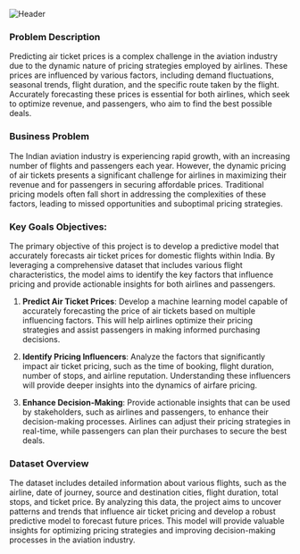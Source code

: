 ![Header](https://github.com/user-attachments/assets/57e12ebb-ade8-4294-a04a-e902a4f4e2cd)

### Problem Description

Predicting air ticket prices is a complex challenge in the aviation industry due to the dynamic nature of pricing strategies employed by airlines. These prices are influenced by various factors, including demand fluctuations, seasonal trends, flight duration, and the specific route taken by the flight. Accurately forecasting these prices is essential for both airlines, which seek to optimize revenue, and passengers, who aim to find the best possible deals.

### Business Problem

The Indian aviation industry is experiencing rapid growth, with an increasing number of flights and passengers each year. However, the dynamic pricing of air tickets presents a significant challenge for airlines in maximizing their revenue and for passengers in securing affordable prices. Traditional pricing models often fall short in addressing the complexities of these factors, leading to missed opportunities and suboptimal pricing strategies.

### Key Goals Objectives:

The primary objective of this project is to develop a predictive model that accurately forecasts air ticket prices for domestic flights within India. By leveraging a comprehensive dataset that includes various flight characteristics, the model aims to identify the key factors that influence pricing and provide actionable insights for both airlines and passengers.

1. **Predict Air Ticket Prices**: Develop a machine learning model capable of accurately forecasting the price of air tickets based on multiple influencing factors. This will help airlines optimize their pricing strategies and assist passengers in making informed purchasing decisions.

2. **Identify Pricing Influencers**: Analyze the factors that significantly impact air ticket pricing, such as the time of booking, flight duration, number of stops, and airline reputation. Understanding these influencers will provide deeper insights into the dynamics of airfare pricing.

3. **Enhance Decision-Making**: Provide actionable insights that can be used by stakeholders, such as airlines and passengers, to enhance their decision-making processes. Airlines can adjust their pricing strategies in real-time, while passengers can plan their purchases to secure the best deals.

### Dataset Overview

The dataset includes detailed information about various flights, such as the airline, date of journey, source and destination cities, flight duration, total stops, and ticket price. By analyzing this data, the project aims to uncover patterns and trends that influence air ticket pricing and develop a robust predictive model to forecast future prices. This model will provide valuable insights for optimizing pricing strategies and improving decision-making processes in the aviation industry.
